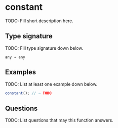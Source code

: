 # constant

TODO: Fill short description here.

## Type signature

TODO: Fill type signature down below.

```
any ⇒ any
```

## Examples

TODO: List at least one example down below.

```javascript
constant(); // ⇒ TODO
```

## Questions

TODO: List questions that may this function answers.
